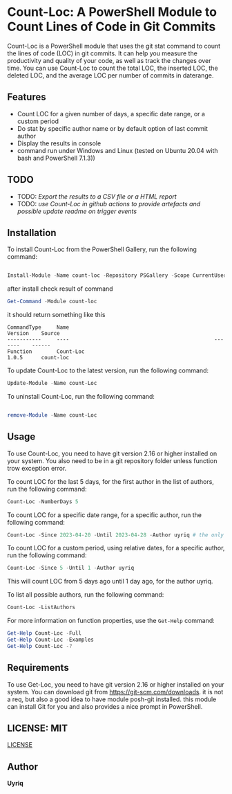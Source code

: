 # Count-Loc: A PowerShell Module to Count Lines of Code in Git Commits

Count-Loc is a PowerShell module that uses the git stat command to count the lines of code (LOC) in git commits. It can help you measure the productivity and quality of your code, as well as track the changes over time. You can use Count-Loc to count the total LOC, the inserted LOC, the deleted LOC, and the average LOC per number of commits in daterange.

## Features

- Count LOC for a given number of days, a specific date range, or a custom period
- Do stat by specific author name or by default option of last commit author
- Display the results in console
- command run under Windows and Linux (tested on Ubuntu 20.04 with bash and PowerShell 7.1.3))

## TODO

- TODO: _Export the results to a CSV file or a HTML report_
- TODO: _use Count-Loc in github actions to provide artefacts and possible update readme on trigger events_

## Installation

To install Count-Loc from the PowerShell Gallery, run the following command:

```powershell

Install-Module -Name count-loc -Repository PSGallery -Scope CurrentUser

```

after install check result of command

```powershell
Get-Command -Module count-loc
```

it should return something like this

```text
CommandType     Name                                               Version    Source
-----------     ----                                               -------    ------
Function        Count-Loc                                          1.0.5      count-loc
```

To update Count-Loc to the latest version, run the following command:

```powershell
Update-Module -Name count-Loc
```

To uninstall Count-Loc, run the following command:

```powershell

remove-Module -Name count-Loc

```

## Usage

To use Count-Loc, you need to have git version 2.16 or higher installed on your system. You also need to be in a git repository folder unless function trow exception error.

To count LOC for the last 5 days, for the first author in the list of authors, run the following command:

```powershell
Count-Loc -NumberDays 5
```

To count LOC for a specific date range, for a specific author, run the following command:

```powershell
Count-Loc -Since 2023-04-20 -Until 2023-04-28 -Author uyriq # the only date format that is supported is yyyy-MM-dd
```

To count LOC for a custom period, using relative dates, for a specific author, run the following command:

```powershell
Count-Loc -Since 5 -Until 1 -Author uyriq
```

This will count LOC from 5 days ago until 1 day ago, for the author uyriq.

To list all possible authors, run the following command:

```powershell
Count-Loc -ListAuthors
```

For more information on function properties, use the `Get-Help` command:

```powershell
Get-Help Count-Loc -Full
Get-Help Count-Loc -Examples
Get-Help Count-Loc -?
```

## Requirements

To use Get-Loc, you need to have git version 2.16 or higher installed on your system. You can download git from https://git-scm.com/downloads.
it is not a req, but also a good idea to have module posh-git installed. this module can install Git for you and also provides a nice prompt in PowerShell.

## LICENSE: MIT

[LICENSE](./LICENSE)

## Author

**Uyriq**
